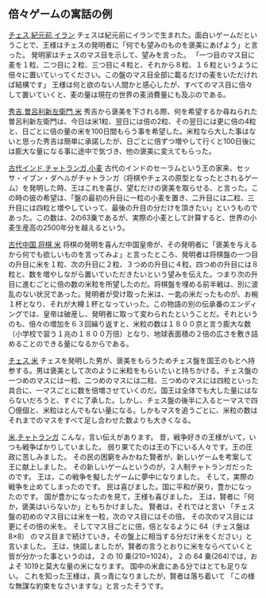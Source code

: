 
## 倍々ゲームの寓話の例

[チェス,紀元前,イラン](https://blog.goo.ne.jp/bestsp_2010/e/1e34727e6314b82067e65071f2fb8201) 
チェスは紀元前にイランで生まれた。面白いゲームだということで、王様はチェスの発明者に「何でも望みのものを褒美にあげよう」と言った。
発明家はチェスのマス目を示して、望みを言った。
「一つ目のマス目に麦を１粒、二つ目に２粒、三つ目に４粒と、それから８粒、１６粒というように倍々に置いていってください。この盤のマス目全部に載るだけの麦をいただければ結構です」
王様は何と欲のない人間かと感心したが、すべてのマス目に倍々して置いていくと、麦の量は現在の世界の麦消費量にも及ぶのである。

[秀吉,曽呂利新左衛門,米](https://blog.goo.ne.jp/booter/e/2356ae7121021e49ef9f5f772a6a907b) 
秀吉から褒美を下される際、何を希望するか尋ねられた曽呂利新左衛門は、今日は米1粒、翌日には倍の2粒、その翌日には更に倍の4粒と、日ごとに倍の量の米を100日間もらう事を希望した。米粒なら大した事はないと思った秀吉は簡単に承諾したが、日ごとに倍ずつ増やして行くと100日後には膨大な量になる事に途中で気づき、他の褒美に変えてもらった。

[古代インド,チャトランガ,小麦](https://blog.goo.ne.jp/booter/e/2356ae7121021e49ef9f5f772a6a907b) 
古代のインドのセーラムという王の家来、セッサ・イブン・ダヘルがチャトランガ（将棋やチェスの原型となったとされるゲーム）を発明した時、王はこれを喜び、望むだけの褒美を取らせる、と言った。この時の彼の希望は、「盤の最初の升目に一粒の小麦を置き、二升目には二粒、三升目には四粒と増やしていって、最後の升目の分だけを頂きたい」というものであった。この数は、2の63乗であるが、実際の小麦として計算すると、世界の小麦生産高の2500年分を越えるという。

[古代中国,将棋,米](https://blog.goo.ne.jp/booter/e/2356ae7121021e49ef9f5f772a6a907b) 
将棋の発明を喜んだ中国皇帝が、その発明者に「褒美を与えるから何でも欲しいものを言ってみよ」と言ったところ、発明者は将棋盤の一つ目の升目に米を１粒、次の升目に２粒、３つめの升目に４粒、四つめの升目には８粒と、数を増やしながら置いていただきたいという望みを伝えた。つまり次の升目に進むごとに倍の数の米粒を所望したのだ。将棋盤を埋める前半戦は、別に波乱のない状況であった。発明者が受け取った米は、一匙の米だったものが、お椀１杯となり、それが大樽１杯となっていった。この物語の別の伝承番のエンディングでは、皇帝は破産し、発明者に取って変わられたということだ。それというのも、倍々の増加を６３回繰り返すと、米粒の数は１８００京と言う膨大な数（小学校で習う１兆の１８００万倍）となり、地球表面積の２倍の広さを敷き詰めることのできる量になるからである。

[チェス,米](https://blog.goo.ne.jp/booter/e/2356ae7121021e49ef9f5f772a6a907b) 
チェスを発明した男が、褒美をもらうためチェス盤を国王のもとへ持参する。男は褒美として次のように米粒をもらいたいと持ちかける。チェス盤の一つめのマスには一粒、二つめのマスには二粒、三つめのマスには四粒といった具合に、一マスごとに数を倍増させていくのだ。国王は全体でも大した量にはならないだろうと、すぐに了承した。しかし、チェス盤の後半に入ると一マスで四〇億個と、米粒はとんでもない量になる。しかもマスを追うごとに、米粒の数はそれまでのマスをすべて足し合わせた数よりも大きくなる。

[米,チャトランガ](http://www.cis.twcu.ac.jp/~asakawa/MathBio2011/lesson04/index.html)
こんな，言い伝えがあります。 昔，戦争好きの王様がいて，いつも戦争ばかりしていました。 弱り果てたのは王の下にいる人々です。王の圧政に苦しみました。 その民の困窮をみかねた賢者が，新しいゲームを考案して王に献上しました。 その新しいゲームというのが，２人制チャトランガだったのです。 王は，この戦争を擬したゲームに夢中になりました。 そして，実際の戦争を止めてしまったのです。 民は喜びました。国に平和が戻り，豊かになったのです。 国が豊かになったのを見て，王様も喜びました。 王は，賢者に「何か，褒美はいらないか」ともちかけました。 賢者は，それではと言い 「チェス盤の初めのマス目には米を一粒，次のマス目にはその倍， その次のマス目には更にその倍の米を。 そしてマス目ごとに倍，倍となるように 64（チェス盤は 8×8） のマス目まで続けていき，その盤上に相当する分だけ米をください」と言いました。 王は，快諾しましたが，賢者の言うとおりに米をならべていくと皆が分かった事というのは， 2 の 10 乗(210=1024）。 2 の 64 乗(264)では，およそ 1019と莫大な量の米になります。 国中の米倉にある分ではとても足りない。 これを知った王様は，真っ青になりましたが，賢者は落ち着いて 「この様な無謀な約束をなさいますな」と言ったそうです。

